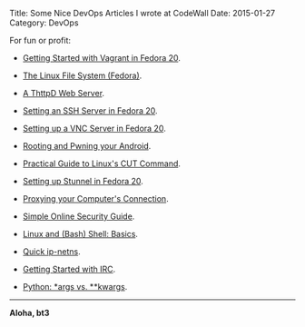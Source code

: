 Title: Some Nice DevOps Articles I wrote at CodeWall
Date: 2015-01-27
Category: DevOps


For fun or profit:

*  [Getting Started with Vagrant in Fedora 20](https://coderwall.com/p/s6hapa/getting-started-with-vagrant-in-fedora-20).

* [The Linux File System (Fedora)](https://coderwall.com/p/5pam_q/the-linux-file-system-fedora).

*  [A ThttpD Web Server](https://coderwall.com/p/uzu9mq/a-thttpd-web-server).

*  [Setting an SSH Server in Fedora 20](https://coderwall.com/p/kopgca/setting-a-ssh-server-in-fedora-20).

*  [Setting up a VNC Server in Fedora 20](https://coderwall.com/p/3mpszw/setting-up-a-vnc-server-in-fedora-20).

* [Rooting and Pwning your Android](https://coderwall.com/p/3hrrmq/rooting-and-pwning-your-android).

* [Practical Guide to Linux's CUT Command](https://coderwall.com/p/wcje3w/practical-guide-to-linux-s-cut-command).

*  [Setting up Stunnel in Fedora 20](https://coderwall.com/p/gkhwoq/setting-up-stunnel-in-fedora-20).

* [Proxying your Computer's Connection](https://coderwall.com/p/vm0-fw/proxying-your-computer-s-connection).

* [Simple Online Security Guide](https://coderwall.com/p/rnywsq/simple-online-security-guide).

* [Linux and (Bash) Shell: Basics](https://coderwall.com/p/kubxjq/linux-and-bash-shell-basics).

* [Quick ip-netns](https://coderwall.com/p/uf_44a/quick-ip-netns).

* [Getting Started with IRC](https://coderwall.com/p/l2vbta/getting-started-with-irc).

* [Python: *args vs. **kwargs](https://coderwall.com/p/_5bn5w/python-args-vs-kwargs).


----

**Aloha, bt3**